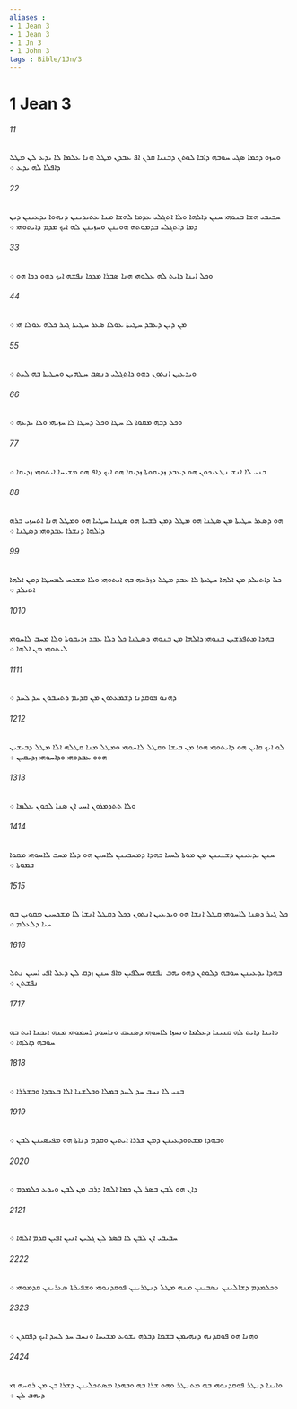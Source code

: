 ```yaml
---
aliases : 
- 1 Jean 3
- 1 Jean 3
- 1 Jn 3
- 1 John 3
tags : Bible/1Jn/3
---
```


# 1 Jean 3

###### 11
ܘܚܙܘ ܕܟܡܐ ܤܓܝ ܚܘܒܗ ܕܐܒܐ ܠܘܬܢ ܕܒܢܝܐ ܩܪܢ ܐܦ ܥܒܕܢ ܡܛܠ ܗܢܐ ܥܠܡܐ ܠܐ ܝܕܥ ܠܢ ܡܛܠ ܕܐܦܠܐ ܠܗ ܝܕܥ ܀
###### 22
ܚܒܝܒܝ ܗܫܐ ܒܢܘܗܝ ܚܢܢ ܕܐܠܗܐ ܘܠܐ ܐܬܓܠܝ ܥܕܡܐ ܠܗܫܐ ܡܢܐ ܥܬܝܕܝܢܢ ܕܢܗܘܐ ܝܕܥܝܢܢ ܕܝܢ ܕܡܐ ܕܐܬܓܠܝ ܒܕܡܘܬܗ ܗܘܝܢܢ ܘܚܙܝܢܢ ܠܗ ܐܝܟ ܡܕܡ ܕܐܝܬܘܗܝ ܀
###### 33
ܘܟܠ ܐܝܢܐ ܕܐܝܬ ܠܗ ܥܠܘܗܝ ܗܢܐ ܤܒܪܐ ܡܕܟܐ ܢܦܫܗ ܐܝܟ ܕܗܘ ܕܟܐ ܗܘ ܀
###### 44
ܡܢ ܕܝܢ ܕܥܒܕ ܚܛܝܬܐ ܥܘܠܐ ܤܥܪ ܚܛܝܬܐ ܓܝܪ ܟܠܗ ܥܘܠܐ ܗܝ ܀
###### 55
ܘܝܕܥܝܢ ܐܢܬܘܢ ܕܗܘ ܕܐܬܓܠܝ ܕܢܤܒ ܚܛܗܝܢ ܘܚܛܝܬܐ ܒܗ ܠܝܬ ܀
###### 66
ܘܟܠ ܕܒܗ ܡܩܘܐ ܠܐ ܚܛܐ ܘܟܠ ܕܚܛܐ ܠܐ ܚܙܝܗܝ ܘܠܐ ܝܕܥܗ ܀
###### 77
ܒܢܝ ܠܐ ܐܢܫ ܢܛܥܝܟܘܢ ܗܘ ܕܥܒܕ ܙܕܝܩܘܬܐ ܙܕܝܩܐ ܗܘ ܐܝܟ ܕܐܦ ܗܘ ܡܫܝܚܐ ܐܝܬܘܗܝ ܙܕܝܩܐ ܀
###### 88
ܗܘ ܕܤܥܪ ܚܛܝܬܐ ܡܢ ܤܛܢܐ ܗܘ ܡܛܠ ܕܡܢ ܪܫܝܬܐ ܗܘ ܤܛܢܐ ܚܛܝܐ ܗܘ ܘܡܛܠ ܗܢܐ ܐܬܚܙܝ ܒܪܗ ܕܐܠܗܐ ܕܢܫܪܐ ܥܒܕܘܗܝ ܕܤܛܢܐ ܀
###### 99
ܟܠ ܕܐܬܝܠܕ ܡܢ ܐܠܗܐ ܚܛܝܬܐ ܠܐ ܥܒܕ ܡܛܠ ܕܙܪܥܗ ܒܗ ܐܝܬܘܗܝ ܘܠܐ ܡܫܟܚ ܠܡܚܛܐ ܕܡܢ ܐܠܗܐ ܐܬܝܠܕ ܀
###### 1010
ܒܗܕܐ ܡܬܦܪܫܝܢ ܒܢܘܗܝ ܕܐܠܗܐ ܡܢ ܒܢܘܗܝ ܕܤܛܢܐ ܟܠ ܕܠܐ ܥܒܕ ܙܕܝܩܘܬܐ ܘܠܐ ܡܚܒ ܠܐܚܘܗܝ ܠܝܬܘܗܝ ܡܢ ܐܠܗܐ ܀
###### 1111
ܕܗܢܘ ܦܘܩܕܢܐ ܕܫܡܥܬܘܢ ܡܢ ܩܕܝܡ ܕܬܚܒܘܢ ܚܕ ܠܚܕ ܀
###### 1212
ܠܘ ܐܝܟ ܩܐܝܢ ܗܘ ܕܐܝܬܘܗܝ ܗܘܐ ܡܢ ܒܝܫܐ ܘܩܛܠ ܠܐܚܘܗܝ ܘܡܛܠ ܡܢܐ ܩܛܠܗ ܐܠܐ ܡܛܠ ܕܒܝܫܝܢ ܗܘܘ ܥܒܕܘܗܝ ܘܕܐܚܘܗܝ ܙܕܝܩܝܢ ܀
###### 1313
ܘܠܐ ܬܬܕܡܪܘܢ ܐܚܝ ܐܢ ܤܢܐ ܠܟܘܢ ܥܠܡܐ ܀
###### 1414
ܚܢܢ ܝܕܥܝܢܢ ܕܫܢܝܢܢ ܡܢ ܡܘܬܐ ܠܚܝܐ ܒܗܕܐ ܕܡܚܒܝܢܢ ܠܐܚܝܢ ܗܘ ܕܠܐ ܡܚܒ ܠܐܚܘܗܝ ܡܩܘܐ ܒܡܘܬܐ ܀
###### 1515
ܟܠ ܓܝܪ ܕܤܢܐ ܠܐܚܘܗܝ ܩܛܠ ܐܢܫܐ ܗܘ ܘܝܕܥܝܢ ܐܢܬܘܢ ܕܟܠ ܕܩܛܠ ܐܢܫܐ ܠܐ ܡܫܟܚܝܢ ܡܩܘܝܢ ܒܗ ܚܝܐ ܕܠܥܠܡ ܀
###### 1616
ܒܗܕܐ ܝܕܥܝܢܢ ܚܘܒܗ ܕܠܘܬܢ ܕܗܘ ܝܗܒ ܢܦܫܗ ܚܠܦܝܢ ܘܐܦ ܚܢܢ ܙܕܩ ܠܢ ܕܥܠ ܐܦܝ ܐܚܝܢ ܢܬܠ ܢܦܫܬܢ ܀
###### 1717
ܘܐܝܢܐ ܕܐܝܬ ܠܗ ܩܢܝܢܐ ܕܥܠܡܐ ܘܢܚܙܐ ܠܐܚܘܗܝ ܕܤܢܝܩ ܘܢܐܚܘܕ ܪܚܡܘܗܝ ܡܢܗ ܐܝܟܢܐ ܐܝܬ ܒܗ ܚܘܒܗ ܕܐܠܗܐ ܀
###### 1818
ܒܢܝ ܠܐ ܢܚܒ ܚܕ ܠܚܕ ܒܡܠܐ ܘܒܠܫܢܐ ܐܠܐ ܒܥܒܕܐ ܘܒܫܪܪܐ ܀
###### 1919
ܘܒܗܕܐ ܡܫܬܘܕܥܝܢܢ ܕܡܢ ܫܪܪܐ ܐܝܬܝܢ ܘܩܕܡ ܕܢܐܬܐ ܗܘ ܡܦܝܤܝܢܢ ܠܒܢ ܀
###### 2020
ܕܐܢ ܗܘ ܠܒܢ ܒܤܪ ܠܢ ܟܡܐ ܐܠܗܐ ܕܪܒ ܡܢ ܠܒܢ ܘܝܕܥ ܟܠܡܕܡ ܀
###### 2121
ܚܒܝܒܝ ܐܢ ܠܒܢ ܠܐ ܒܤܪ ܠܢ ܓܠܝܢ ܐܢܝܢ ܐܦܝܢ ܩܕܡ ܐܠܗܐ ܀
###### 2222
ܘܟܠܡܕܡ ܕܫܐܠܝܢܢ ܢܤܒܝܢܢ ܡܢܗ ܡܛܠ ܕܢܛܪܝܢܢ ܦܘܩܕܢܘܗܝ ܘܫܦܝܪܬܐ ܤܥܪܝܢܢ ܩܕܡܘܗܝ ܀
###### 2323
ܘܗܢܐ ܗܘ ܦܘܩܕܢܗ ܕܢܗܝܡܢ ܒܫܡܐ ܕܒܪܗ ܝܫܘܥ ܡܫܝܚܐ ܘܢܚܒ ܚܕ ܠܚܕ ܐܝܟ ܕܦܩܕܢ ܀
###### 2424
ܘܐܝܢܐ ܕܢܛܪ ܦܘܩܕܢܘܗܝ ܒܗ ܡܬܢܛܪ ܘܗܘ ܫܪܐ ܒܗ ܘܒܗܕܐ ܡܤܬܟܠܝܢܢ ܕܫܪܐ ܒܢ ܡܢ ܪܘܚܗ ܗܝ ܕܝܗܒ ܠܢ ܀
